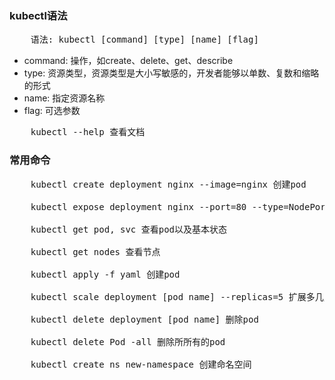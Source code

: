 ### kubectl语法

<pre>
    语法: kubectl [command] [type] [name] [flag]
</pre>

- command: 操作，如create、delete、get、describe
- type: 资源类型，资源类型是大小写敏感的，开发者能够以单数、复数和缩略的形式
- name: 指定资源名称
- flag: 可选参数

<pre>
    kubectl --help 查看文档
</pre>

### 常用命令

<pre>
    kubectl create deployment nginx --image=nginx 创建pod

    kubectl expose deployment nginx --port=80 --type=NodePort 暴露端口

    kubectl get pod, svc 查看pod以及基本状态

    kubectl get nodes 查看节点

    kubectl apply -f yaml 创建pod

    kubectl scale deployment [pod name] --replicas=5 扩展多几点副本

    kubectl delete deployment [pod name] 删除pod

    kubectl delete Pod -all 删除所所有的pod

    kubectl create ns new-namespace 创建命名空间
</pre>




